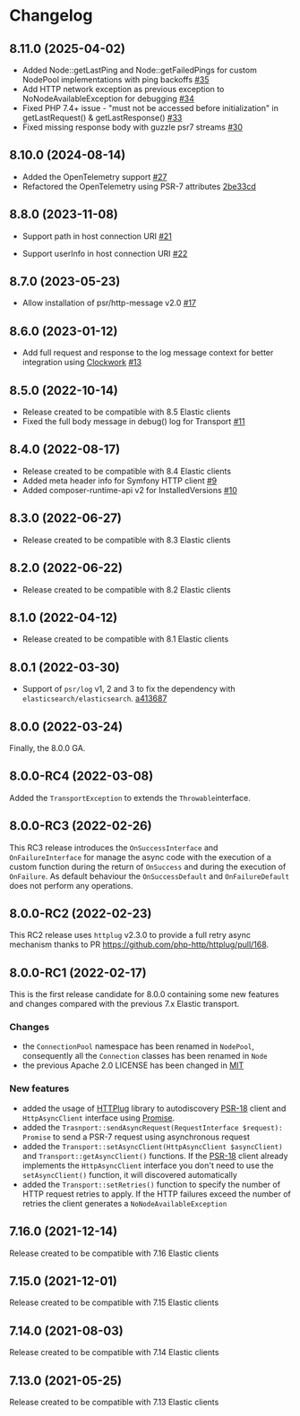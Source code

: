 # Changelog

## 8.11.0 (2025-04-02)

- Added Node::getLastPing and Node::getFailedPings for custom NodePool implementations with ping backoffs
  [#35](https://github.com/elastic/elastic-transport-php/pull/35)
- Add HTTP network exception as previous exception to NoNodeAvailableException for debugging
  [#34](https://github.com/elastic/elastic-transport-php/pull/34)
- Fixed PHP 7.4+ issue - "must not be accessed before initialization" in getLastRequest() & getLastResponse()
  [#33](https://github.com/elastic/elastic-transport-php/pull/33)
- Fixed missing response body with guzzle psr7 streams
  [#30](https://github.com/elastic/elastic-transport-php/pull/30)

## 8.10.0 (2024-08-14)

- Added the OpenTelemetry support
  [#27](https://github.com/elastic/elastic-transport-php/pull/27)
- Refactored the OpenTelemetry using PSR-7 attributes
  [2be33cd](https://github.com/elastic/elastic-transport-php/commit/2be33cdc8be161fc7dc9a1989da5d550ffc4a230)

## 8.8.0 (2023-11-08)

- Support path in host connection URI
  [#21](https://github.com/elastic/elastic-transport-php/pull/21)

- Support userInfo in host connection URI
  [#22](https://github.com/elastic/elastic-transport-php/pull/22)

## 8.7.0 (2023-05-23)

- Allow installation of psr/http-message v2.0
  [#17](https://github.com/elastic/elastic-transport-php/pull/17)

## 8.6.0 (2023-01-12)

- Add full request and response to the log message context for better integration using [Clockwork](https://underground.works/clockwork/)
  [#13](https://github.com/elastic/elastic-transport-php/pull/13)

## 8.5.0 (2022-10-14)

- Release created to be compatible with 8.5 Elastic clients
- Fixed the full body message in debug() log for Transport
  [#11](https://github.com/elastic/elastic-transport-php/pull/11) 

## 8.4.0 (2022-08-17)

- Release created to be compatible with 8.4 Elastic clients
- Added meta header info for Symfony HTTP client
  [#9](https://github.com/elastic/elastic-transport-php/pull/9)
- Added composer-runtime-api v2 for InstalledVersions
  [#10](https://github.com/elastic/elastic-transport-php/pull/10)

## 8.3.0 (2022-06-27)

- Release created to be compatible with 8.3 Elastic clients

## 8.2.0 (2022-06-22)

- Release created to be compatible with 8.2 Elastic clients

## 8.1.0 (2022-04-12)

- Release created to be compatible with 8.1 Elastic clients
  
## 8.0.1 (2022-03-30)

- Support of `psr/log` v1, 2 and 3 to fix the dependency with `elasticsearch/elasticsearch`.
  [a413687](https://github.com/elastic/elastic-transport-php/commit/a413687ae0fcc3f949b02935731a42a301b383ad)
  
## 8.0.0 (2022-03-24)

Finally, the 8.0.0 GA.

## 8.0.0-RC4 (2022-03-08)

Added the `TransportException` to extends the `Throwable`interface.

## 8.0.0-RC3 (2022-02-26)

This RC3 release introduces the `OnSuccessInterface` and `OnFailureInterface`
for manage the async code with the execution of a custom function during the
return of `OnSuccess` and during the execution of `OnFailure`. As default behaviour
the `OnSuccessDefault` and `OnFailureDefault` does not perform any operations.

## 8.0.0-RC2 (2022-02-23)

This RC2 release uses `httplug` v2.3.0 to provide a full retry async mechanism
thanks to PR https://github.com/php-http/httplug/pull/168.

## 8.0.0-RC1 (2022-02-17)

This is the first release candidate for 8.0.0 containing some new
features and changes compared with the previous 7.x Elastic transport.

### Changes

- the `ConnectionPool` namespace has been renamed in `NodePool`,
  consequently all the `Connection` classes has been renamed in `Node`
- the previous Apache 2.0 LICENSE has been changed in [MIT](https://opensource.org/licenses/MIT)

### New features

- added the usage of [HTTPlug](http://httplug.io/) library to
  autodiscovery [PSR-18](https://www.php-fig.org/psr/psr-18/) client
  and `HttpAsyncClient` interface using [Promise](https://docs.php-http.org/en/latest/components/promise.html).
- added the `Trasnport::sendAsyncRequest(RequestInterface $request): Promise`
  to send a PSR-7 request using asynchronous request
- added the `Transport::setAsyncClient(HttpAsyncClient $asyncClient)`
  and `Transport::getAsyncClient()` functions. If the [PSR-18](https://www.php-fig.org/psr/psr-18/)
  client already implements the `HttpAsyncClient` interface you
  don't need to use the `setAsyncClient()` function, it will discovered
  automatically
- added the `Transport::setRetries()` function to specify the number
  of HTTP request retries to apply. If the HTTP failures exceed the
  number of retries the client generates a `NoNodeAvailableException`

## 7.16.0 (2021-12-14)

Release created to be compatible with 7.16 Elastic clients

## 7.15.0 (2021-12-01)

Release created to be compatible with 7.15 Elastic clients

## 7.14.0 (2021-08-03)

Release created to be compatible with 7.14 Elastic clients
## 7.13.0 (2021-05-25)

Release created to be compatible with 7.13 Elastic clients
